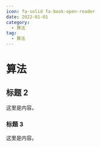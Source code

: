 ```yaml
---
icon: fa-solid fa-book-open-reader
date: 2022-01-01
category:
  - 算法
tag:
  - 算法
---
```


# 算法

## 标题 2

这里是内容。

### 标题 3

这里是内容。
